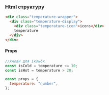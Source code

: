 ### Html структуру

```html
<div class="temperature-wrapper">
  <div class="temperature-display">
    <div class="temperature-icon">icons</div>
    temperature
  </div>
</div>
```

#### Props

```js
//Умови для іконок
const isCold = temperature <= 10;
const isHot = temperature > 20;

const props = {
  temperature: "number",
};
```
